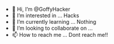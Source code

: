 - 👋 Hi, I’m @GoffyHacker
- 👀 I’m interested in ... Hacks
- 🌱 I’m currently learning ... Nothing
- 💞️ I’m looking to collaborate on ...
- 📫 How to reach me ... Dont reach me!!

<!---
GoffyHacker/GoffyHacker is a ✨ special ✨ repository because its `README.md` (this file) appears on your GitHub profile.
You can click the Preview link to take a look at your changes.
--->
